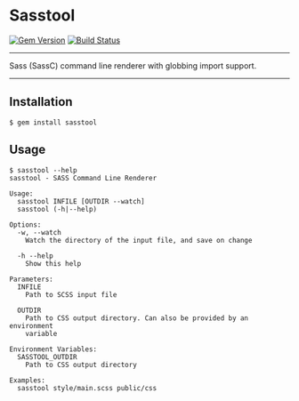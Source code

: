 Sasstool
==================================================

[![Gem Version](https://badge.fury.io/rb/sasstool.svg)](https://badge.fury.io/rb/sasstool)
[![Build Status](https://travis-ci.com/DannyBen/sasstool.svg?branch=master)](https://travis-ci.com/DannyBen/sasstool)

---

Sass (SassC) command line renderer with globbing import support.

---

Installation
--------------------------------------------------

    $ gem install sasstool



Usage
--------------------------------------------------

```
$ sasstool --help
sasstool - SASS Command Line Renderer

Usage:
  sasstool INFILE [OUTDIR --watch]
  sasstool (-h|--help)

Options:
  -w, --watch
    Watch the directory of the input file, and save on change

  -h --help
    Show this help

Parameters:
  INFILE
    Path to SCSS input file

  OUTDIR
    Path to CSS output directory. Can also be provided by an environment
    variable

Environment Variables:
  SASSTOOL_OUTDIR
    Path to CSS output directory

Examples:
  sasstool style/main.scss public/css

```